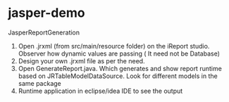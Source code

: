 # jasper-demo
JasperReportGeneration

1.  Open .jrxml (from src/main/resource folder) on the iReport studio.
    Observer how dynamic values are passing ( It need not be Database)
2.  Design your own .jrxml file as per the need. 
3.  Open GenerateReport.java. Which generates and show report runtime based on 
    JRTableModelDataSource. Look for different models in the same package
4.  Runtime application in eclipse/idea IDE to see the output

